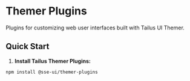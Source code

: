# Themer Plugins

Plugins for customizing web user interfaces built with Tailus UI Themer.


## Quick Start

1. **Install Tailus Themer Plugins:**

```bash
npm install @sse-ui/themer-plugins
```
